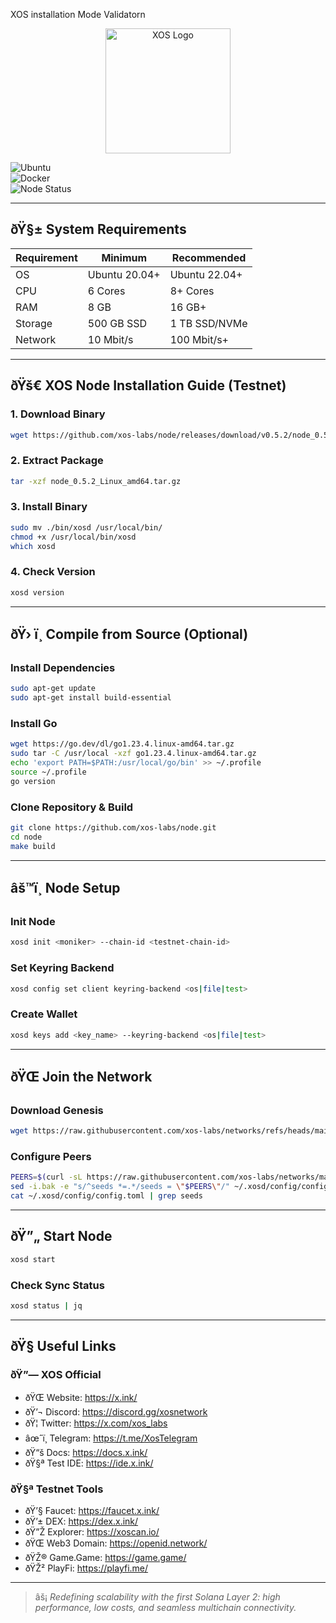 XOS installation Mode Validatorn


<p align="center">
  <img src="https://pbs.twimg.com/profile_images/1861059503325913088/axi4e4i1.jpg" width="200" alt="XOS Logo"/>
</p>

![Ubuntu](https://img.shields.io/badge/Ubuntu-22.04-orange)  
![Docker](https://img.shields.io/badge/Tool-Docker-blue)  
![Node Status](https://img.shields.io/badge/Node%20Status-Active-brightgreen)

---

## ðŸ§± System Requirements

| Requirement | Minimum       | Recommended     |
|------------|----------------|-----------------|
| OS         | Ubuntu 20.04+  | Ubuntu 22.04+   |
| CPU        | 6 Cores        | 8+ Cores        |
| RAM        | 8 GB           | 16 GB+          |
| Storage    | 500 GB SSD     | 1 TB SSD/NVMe   |
| Network    | 10 Mbit/s      | 100 Mbit/s+     |

---

## ðŸš€ XOS Node Installation Guide (Testnet)

### 1. Download Binary
```bash
wget https://github.com/xos-labs/node/releases/download/v0.5.2/node_0.5.2_Linux_amd64.tar.gz
```

### 2. Extract Package
```bash
tar -xzf node_0.5.2_Linux_amd64.tar.gz
```

### 3. Install Binary
```bash
sudo mv ./bin/xosd /usr/local/bin/
chmod +x /usr/local/bin/xosd
which xosd
```

### 4. Check Version
```bash
xosd version
```

---

## ðŸ› ï¸ Compile from Source (Optional)

### Install Dependencies
```bash
sudo apt-get update
sudo apt-get install build-essential
```

### Install Go
```bash
wget https://go.dev/dl/go1.23.4.linux-amd64.tar.gz
sudo tar -C /usr/local -xzf go1.23.4.linux-amd64.tar.gz
echo 'export PATH=$PATH:/usr/local/go/bin' >> ~/.profile
source ~/.profile
go version
```

### Clone Repository & Build
```bash
git clone https://github.com/xos-labs/node.git
cd node
make build
```

---

## âš™ï¸ Node Setup

### Init Node
```bash
xosd init <moniker> --chain-id <testnet-chain-id>
```

### Set Keyring Backend
```bash
xosd config set client keyring-backend <os|file|test>
```

### Create Wallet
```bash
xosd keys add <key_name> --keyring-backend <os|file|test>
```

---

## ðŸŒ Join the Network

### Download Genesis
```bash
wget https://raw.githubusercontent.com/xos-labs/networks/refs/heads/main/testnet/genesis.json -O ~/.xosd/config/genesis.json
```

### Configure Peers
```bash
PEERS=$(curl -sL https://raw.githubusercontent.com/xos-labs/networks/main/testnet/peers.txt | sort -R | head -n 10 | awk '{print $1}' | paste -s -d, -)
sed -i.bak -e "s/^seeds *=.*/seeds = \"$PEERS\"/" ~/.xosd/config/config.toml
cat ~/.xosd/config/config.toml | grep seeds
```

---

## ðŸ”„ Start Node
```bash
xosd start
```

### Check Sync Status
```bash
xosd status | jq
```

---

## ðŸ§­ Useful Links

### ðŸ”— XOS Official
- ðŸŒ Website: https://x.ink/
- ðŸ’¬ Discord: https://discord.gg/xosnetwork
- ðŸ¦ Twitter: https://x.com/xos_labs
- âœˆï¸ Telegram: https://t.me/XosTelegram
- ðŸ“š Docs: https://docs.x.ink/
- ðŸ§ª Test IDE: https://ide.x.ink/

### ðŸ§ª Testnet Tools
- ðŸ’§ Faucet: https://faucet.x.ink/
- ðŸ’± DEX: https://dex.x.ink/
- ðŸ”Ž Explorer: https://xoscan.io/
- ðŸŒ Web3 Domain: https://openid.network/
- ðŸŽ® Game.Game: https://game.game/
- ðŸŽ² PlayFi: https://playfi.me/

---

> âš¡ *Redefining scalability with the first Solana Layer 2: high performance, low costs, and seamless multichain connectivity.*
